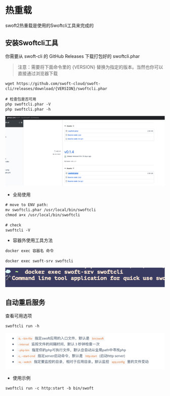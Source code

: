 # 热重载

swoft2热重载是使用的Swoftcli工具来完成的

## 安装Swoftcli工具

你需要从 swoft-cli 的 GitHub Releases 下载打包好的 swoftcli.phar

>注意：需要将下面命令里的 {VERSION} 替换为指定的版本。当然也你可以直接通过浏览器下载

```
wget https://github.com/swoft-cloud/swoft-cli/releases/download/{VERSION}/swoftcli.phar

# 检查包是否可用
php swoftcli.phar -V
php swoftcli.phar -h
```

![](assets/markdown-img-paste-20191218154432320.png)

* 全局使用

```
# move to ENV path:
mv swoftcli.phar /usr/local/bin/swoftcli
chmod a+x /usr/local/bin/swoftcli

# check
swoftcli -V
```

* 容器外使用工具方法

```
docker exec 容器名 命令

docker exec swoft-srv swoftcli
```

![](assets/markdown-img-paste-20191218154604446.png)


## 自动重启服务
查看可用选项

```
swoftcli run -h
```


![](assets/markdown-img-paste-20191218155212312.png)

* 使用示例

```
swoftcli run -c http:start -b bin/swoft
```
